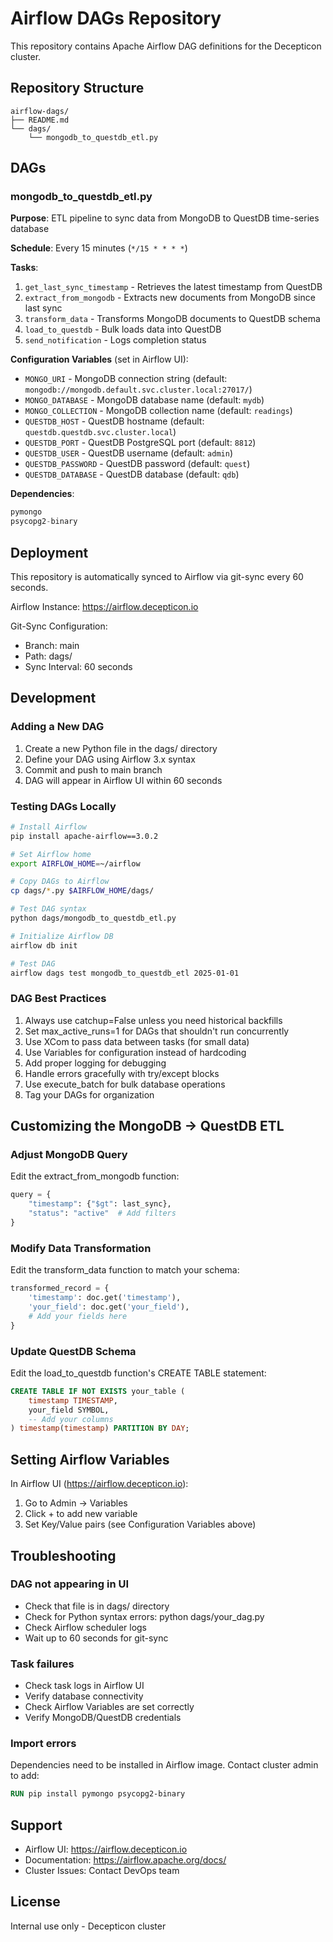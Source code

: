 # Airflow DAGs Repository

This repository contains Apache Airflow DAG definitions for the Decepticon cluster.

## Repository Structure

```
airflow-dags/
├── README.md
└── dags/
    └── mongodb_to_questdb_etl.py
```

## DAGs

### mongodb_to_questdb_etl.py

**Purpose**: ETL pipeline to sync data from MongoDB to QuestDB time-series database

**Schedule**: Every 15 minutes (`*/15 * * * *`)

**Tasks**:
1. `get_last_sync_timestamp` - Retrieves the latest timestamp from QuestDB
2. `extract_from_mongodb` - Extracts new documents from MongoDB since last sync
3. `transform_data` - Transforms MongoDB documents to QuestDB schema
4. `load_to_questdb` - Bulk loads data into QuestDB
5. `send_notification` - Logs completion status

**Configuration Variables** (set in Airflow UI):
- `MONGO_URI` - MongoDB connection string (default: `mongodb://mongodb.default.svc.cluster.local:27017/`)
- `MONGO_DATABASE` - MongoDB database name (default: `mydb`)
- `MONGO_COLLECTION` - MongoDB collection name (default: `readings`)
- `QUESTDB_HOST` - QuestDB hostname (default: `questdb.questdb.svc.cluster.local`)
- `QUESTDB_PORT` - QuestDB PostgreSQL port (default: `8812`)
- `QUESTDB_USER` - QuestDB username (default: `admin`)
- `QUESTDB_PASSWORD` - QuestDB password (default: `quest`)
- `QUESTDB_DATABASE` - QuestDB database (default: `qdb`)

**Dependencies**:
```python
pymongo
psycopg2-binary
```

## Deployment

This repository is automatically synced to Airflow via git-sync every 60 seconds.

Airflow Instance: https://airflow.decepticon.io

Git-Sync Configuration:
- Branch: main
- Path: dags/
- Sync Interval: 60 seconds

## Development

### Adding a New DAG

1. Create a new Python file in the dags/ directory
2. Define your DAG using Airflow 3.x syntax
3. Commit and push to main branch
4. DAG will appear in Airflow UI within 60 seconds

### Testing DAGs Locally

```bash
# Install Airflow
pip install apache-airflow==3.0.2

# Set Airflow home
export AIRFLOW_HOME=~/airflow

# Copy DAGs to Airflow
cp dags/*.py $AIRFLOW_HOME/dags/

# Test DAG syntax
python dags/mongodb_to_questdb_etl.py

# Initialize Airflow DB
airflow db init

# Test DAG
airflow dags test mongodb_to_questdb_etl 2025-01-01
```

### DAG Best Practices

1. Always use catchup=False unless you need historical backfills
2. Set max_active_runs=1 for DAGs that shouldn't run concurrently
3. Use XCom to pass data between tasks (for small data)
4. Use Variables for configuration instead of hardcoding
5. Add proper logging for debugging
6. Handle errors gracefully with try/except blocks
7. Use execute_batch for bulk database operations
8. Tag your DAGs for organization

## Customizing the MongoDB → QuestDB ETL

### Adjust MongoDB Query

Edit the extract_from_mongodb function:

```python
query = {
    "timestamp": {"$gt": last_sync},
    "status": "active"  # Add filters
}
```

### Modify Data Transformation

Edit the transform_data function to match your schema:

```python
transformed_record = {
    'timestamp': doc.get('timestamp'),
    'your_field': doc.get('your_field'),
    # Add your fields here
}
```

### Update QuestDB Schema

Edit the load_to_questdb function's CREATE TABLE statement:

```sql
CREATE TABLE IF NOT EXISTS your_table (
    timestamp TIMESTAMP,
    your_field SYMBOL,
    -- Add your columns
) timestamp(timestamp) PARTITION BY DAY;
```

## Setting Airflow Variables

In Airflow UI (https://airflow.decepticon.io):

1. Go to Admin → Variables
2. Click + to add new variable
3. Set Key/Value pairs (see Configuration Variables above)

## Troubleshooting

### DAG not appearing in UI

- Check that file is in dags/ directory
- Check for Python syntax errors: python dags/your_dag.py
- Check Airflow scheduler logs
- Wait up to 60 seconds for git-sync

### Task failures

- Check task logs in Airflow UI
- Verify database connectivity
- Check Airflow Variables are set correctly
- Verify MongoDB/QuestDB credentials

### Import errors

Dependencies need to be installed in Airflow image. Contact cluster admin to add:
```dockerfile
RUN pip install pymongo psycopg2-binary
```

## Support

- Airflow UI: https://airflow.decepticon.io
- Documentation: https://airflow.apache.org/docs/
- Cluster Issues: Contact DevOps team

## License

Internal use only - Decepticon cluster
